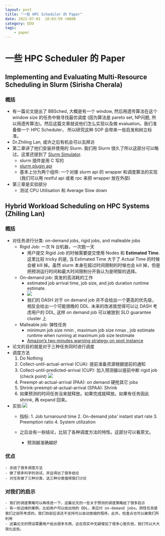 ```yaml
---
layout: post
title: "一些 HPC Scheduler 的 Paper"
date: 2022-07-01  10:03:59 +0800
category: EDU
tags: 
    - paper
---
```


# 一些 HPC Scheduler 的 Paper

## Implementing and Evaluating Multi-Resource Scheduling in Slurm (Sirisha Cherala)

### 概括

- 有一篇论文提出了 BBSched, 大概是有一个 window, 然后用遗传算法在这个 window size 的任务中做寻找最优调度 (因为算法是 pareto set, NP问题, 所以用遗传算法)。然后这篇文章就说他们怎么实现以及做 evaluation。我们准备做一个 HPC Scheduler， 所以研究这种 SOP 会带来一些启发和树立标准。
- Dr.Zhiling Lan, 或许之后有机会可以去拜访
- 第二章讲了他们安装并使用的 Slurm. 我们用 Slurm 很久了所以这部分可以略过。这里还提到了 [Slurm Simulator](https://github.com/ubccr-slurm-simulator).
  - slurm 插件是用 C 写的
  - [slurm plugin api](https://slurm.schedmd.com/plugins.html)
  - 基本上分为两个组件: 一个对接 slurm api 的 wrapper 和调度算法的实现 (我们可以用 restful api 或者 rpc 来把 wrapper 放在外部)
- 第三章是实验部分
  - 测试 CPU Utilisation 和 Average Slow down

## Hybrid Workload Scheduling on HPC Systems (Zhiling Lan)

### 概括

- 对任务进行分类: on-demand jobs, rigid jobs, and malleable jobs
  - Rigid Job: 一次 N 台机器，一次跑一天
    - 用户提交 Rigid Job 的时候需要提交使用 Nodes 和 **Estimated Time**. 这里比较 tricky 的是, 当 Estimated Time 大于了 Actual Time 的时候会被 kill 掉。虽然 slurm 本身在超过时间限制的时候也会 kill 掉，但是把预测运行时间和最大时间限制分开我认为是明智的选择。
  - On-demand job: 突发的高消耗的工作
    - estimated job arrival time, job size, and job duration runtime estimate.
    - ![](https://snz04pap002files.storage.live.com/y4mlAIQww3Kit3BkeclFMemSlGZlYt4Dm4aZdDsnep0ddxVIInMTnZzQ56xEHIlwbNK2uNwy-4LOSf6SS6NpoGnPv_e7uOHqrmJnclrsYQSkPQbqewVAYRkNYhZ5Ig8s3nUBPVnLgmTGJ_C-DqsYxd_yji9QPq7jIW3_HxabgItZWH_9_yf_tJJj8qgAF6-ynuH?width=256&height=133&cropmode=none)
    - 我们的 DASH 对于 on demand job 并不会给出一个更高的优先级，相反会给出一个可能很晚的 DDL. 未来的改进我觉得可以让 DASH 考虑用户的 DDL, 这样 on demand job 可以被放到 SLO guarantee cluster 上
  - Malleable job: 弹性任务
    - minimum job size nmin , maximum job size nmax , job estimate runtime when running at maximum job size testimate
    - [Amazon’s two minutes warning strategy on spot instance](https://docs.aws.amazon.com/AWSEC2/latest/UserGuide/spot-interruptions.html)
- 论文的目的就是对于三种任务同时进行调度
- 调度方法
    1. Do Nothing
    2. Collect-until-actual-arrival (CUA): 提前准备资源根据提前的通知
    3. Collect-until-predicted-arrival (CUP): 加入预测器以提前中断 rigid job (check point) ![](https://snz04pap002files.storage.live.com/y4m_JUdiEHUONZyxhPwx3dnL93LV5sheYO5PQBOwmW89Wj1bfczkmt36_5oYlBnmXVUMrVZ147D7cZfalDsKj6KOAA_zoyUhdqjDUPqVl3NaNZR3UeezuBC6rZTXTSpb2XWX6SJgUNtNNrp3t7yjcl5Gvc33-6VdVKeB2Y88Msg4L7mGaQoi03mlJgrzbm6ThIo?width=660&height=188&cropmode=none)
    4. Preempt-at-actual-arrival (PAA): on demand 硬抢其它 jobs
    5. Shrink-preempt-at-actual-arrival (SPAA): Shrink
    6. 如果预测的时间任务没来就释放。如果完成就释放。如果有任务因此 shrink, 再 expand 回来。
- 实验:![](https://snz04pap002files.storage.live.com/y4mhooHLGg440AYnKFB1H4Ktm3ZmcNUNhCkOIyqWFyJliaBnJ8BXGZWCSrvPzz_tnTSJcSbNCAg8hK5RGY27NhP5L6HDujO8Dc3JXu-cUHRNLu1QsOeeWSuNzChWpiAXSWNwqirbJwOOoPHnSqdKS2_fN5S3ctwyNsUPI3TdSetmXVLM106KMF4LjvxU_FwBSum?width=660&height=247&cropmode=none)
  - 指标:
        1. Job turnaround time
        2. On-demand jobs’ instant start rate
        3. Preemption ratio
        4. System utilization

  - 之后会有一些结论，比较了各种调度方法的特性。这部分可以看原文。
    - 预测越准确越好

### 优点

    - 总结了很多调度方法
    - 做了很多科学的测试，并且得出了很多结论
    - 对任务做了三种分类，这三种分类值得我们讨论

### 对我们的启示

    - 我们的调度策略可以再改进一下，这篇论文的一些关于预测的调度策略给了很多启示
    - 有一些边缘的案例，比如用户可以给出他的 DDL，来应付 on-demand jobs。刚性任务是我们之前所考虑的。我们目前应该还不支持可以自动放缩的程序。此外，检查点也可以被我们所利用
    - 这篇论文的预设需要用户给出很多东西，这在现实中无疑增加了很多心智负担。我们可以大大简化这些。
